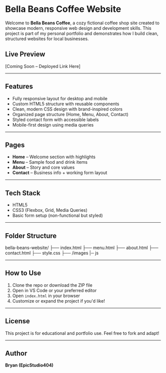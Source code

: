 # Bella Beans Coffee Website

Welcome to **Bella Beans Coffee**, a cozy fictional coffee shop site created to showcase modern, responsive web design and development skills. This project is part of my personal portfolio and demonstrates how I build clean, structured websites for local businesses.

## Live Preview
[Coming Soon – Deployed Link Here]

---

## Features

- Fully responsive layout for desktop and mobile
- Custom HTML5 structure with reusable components
- Clean, modern CSS design with brand-inspired colors
- Organized page structure (Home, Menu, About, Contact)
- Styled contact form with accessible labels
- Mobile-first design using media queries

---

## Pages

- **Home** – Welcome section with highlights
- **Menu** – Sample food and drink items
- **About** – Story and core values
- **Contact** – Business info + working form layout

---

## Tech Stack

- HTML5
- CSS3 (Flexbox, Grid, Media Queries)
- Basic form setup (non-functional but styled)

---

## Folder Structure

bella-beans-website/ ├── index.html ├── menu.html ├── about.html ├── contact.html ├── style.css ├── /images |─ js


---

## How to Use

1. Clone the repo or download the ZIP file
2. Open in VS Code or your preferred editor
3. Open `index.html` in your browser
4. Customize or expand the project if you'd like!

---

## License

This project is for educational and portfolio use. Feel free to fork and adapt!

---

## Author

**Bryan (EpicStudio404)**  


